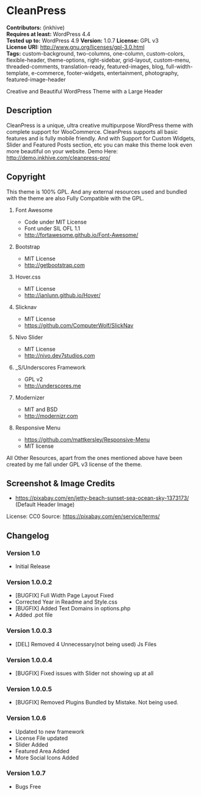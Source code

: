 # CleanPress

**Contributors:** (inkhive)  
**Requires at least:** WordPress 4.4  
**Tested up to:** WordPress 4.9
**Version:** 1.0.7
**License:** GPL v3  
**License URI:** http://www.gnu.org/licenses/gpl-3.0.html  
**Tags:** custom-background, two-columns, one-column, custom-colors, flexible-header, theme-options, right-sidebar, grid-layout, custom-menu, threaded-comments, translation-ready, featured-images, blog, full-width-template, e-commerce, footer-widgets, entertainment, photography, featured-image-header

Creative and Beautiful WordPress Theme with a Large Header

## Description

CleanPress is a unique, ultra creative multipurpose WordPress theme with complete support for WooCommerce. CleanPress supports all basic features and is fully mobile friendly. And with Support for Custom Widgets, Slider and Featured Posts section, etc you can make this theme look even more beautiful on your website. 
Demo Here: http://demo.inkhive.com/cleanpress-pro/


## Copyright


This theme is 100% GPL. And any external resources used and bundled with the theme are also Fully Compatible with the GPL.

1. Font Awesome
	- Code under MIT License
	- Font under SIL OFL 1.1 
	- http://fortawesome.github.io/Font-Awesome/
	
2. Bootstrap
	- MIT License
	- http://getbootstrap.com
	
3. Hover.css
	- MIT License
	- http://ianlunn.github.io/Hover/
	
4. Slicknav
	- MIT License
	- https://github.com/ComputerWolf/SlickNav

5. Nivo Slider
	- MIT License
	- http://nivo.dev7studios.com
	
7. _S/Underscores Framework
	- GPL v2
	- http://underscores.me

7. Modernizer 			
	- MIT and BSD
	- http://modernizr.com
	
8. Responsive Menu
	- https://github.com/mattkersley/Responsive-Menu
	- MIT license
	
All Other Resources, apart from the ones mentioned above have been created by me fall under GPL v3 license of the theme.	

## Screenshot & Image Credits

* https://pixabay.com/en/jetty-beach-sunset-sea-ocean-sky-1373173/ (Default Header Image)

License: CC0
Source: https://pixabay.com/en/service/terms/	

## Changelog

### Version 1.0

* Initial Release
	
### Version 1.0.0.2

* [BUGFIX] Full Width Page Layout Fixed	
* Corrected Year in Readme and Style.css
* [BUGFIX] Added Text Domains in options.php
* Added .pot file
	
### Version 1.0.0.3

* [DEL] Removed 4 Unnecessary(not being used) Js Files
	
### Version 1.0.0.4

* [BUGFIX] Fixed issues with Slider not showing up	at all
	
### Version 1.0.0.5
	
* [BUGFIX] Removed Plugins Bundled by Mistake. Not being used.

### Version 1.0.6

* Updated to new framework
* License File updated
* Slider Added
* Featured Area Added
* More Social Icons Added

### Version 1.0.7

* Bugs Free